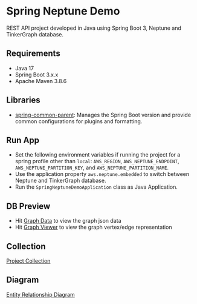 # Spring Neptune Demo

REST API project developed in Java using Spring Boot 3, Neptune and TinkerGraph database.

## Requirements

- Java 17
- Spring Boot 3.x.x
- Apache Maven 3.8.6

## Libraries

- [spring-common-parent](https://github.com/erebelo/spring-common-parent): Manages the Spring Boot version and provide common configurations for plugins and formatting.

## Run App

- Set the following environment variables if running the project for a spring profile other than `local`: `AWS_REGION`, `AWS_NEPTUNE_ENDPOINT`, `AWS_NEPTUNE_PARTITION_KEY`, and `AWS_NEPTUNE_PARTITION_NAME`.
- Use the application property `aws.neptune.embedded` to switch between Neptune and TinkerGraph database.
- Run the `SpringNeptuneDemoApplication` class as Java Application.

## DB Preview

- Hit [Graph Data](http://localhost:8080/spring-neptune-demo/graph/data) to view the graph json data
- Hit [Graph Viewer](http://localhost:8080/spring-neptune-demo/index.html) to view the graph vertex/edge representation

## Collection

[Project Collection](https://github.com/erebelo/spring-neptune-demo/tree/main/collection)

## Diagram

[Entity Relationship Diagram](https://github.com/erebelo/spring-neptune-demo/tree/main/db/Entity%20Relationship%20Diagram.png)
